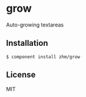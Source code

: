 # grow

  Auto-growing textareas

## Installation

    $ component install zhm/grow

## License

  MIT
